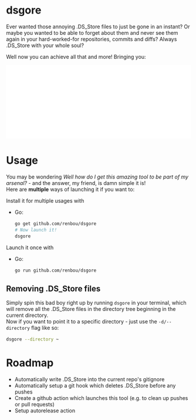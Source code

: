 # dsgore
Ever wanted those annoying .DS_Store files to just be gone in an instant? Or maybe you wanted to be able to forget about them and never see them again in your hard-worked-for repositories, commits and diffs? Always .DS_Store with your whole soul?

Well now you can achieve all that and more! Bringing you:  

<img src="design.svg" width="800" height="200">

# Usage
You may be wondering *Well how do I get this amazing tool to be part of my arsenal?* - and the answer, my friend, is damn simple it is!  
Here are **multiple** ways of launching it if you want to:

Install it for multiple usages with
  - Go:
    ```bash
    go get github.com/renbou/dsgore
    # Now launch it!
    dsgore
    ```

Launch it once with
  - Go:
    ```bash
    go run github.com/renbou/dsgore
    ```

## Removing .DS_Store files
Simply spin this bad boy right up by running `dsgore` in your terminal, which will remove all the .DS_Store files in the directory tree beginning in the current directory.  
Now if you want to point it to a specific directory - just use the `-d/--directory` flag like so:
```bash
dsgore --directory ~
```

# Roadmap
- Automatically write .DS_Store into the current repo's gitignore
- Automatically setup a git hook which deletes .DS_Store before any pushes
- Create a github action which launches this tool (e.g. to clean up pushes or pull requests)
- Setup autorelease action
